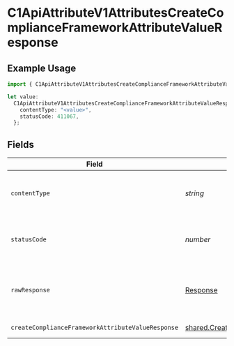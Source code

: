# C1ApiAttributeV1AttributesCreateComplianceFrameworkAttributeValueResponse

## Example Usage

```typescript
import { C1ApiAttributeV1AttributesCreateComplianceFrameworkAttributeValueResponse } from "conductorone-sdk-typescript/sdk/models/operations";

let value:
  C1ApiAttributeV1AttributesCreateComplianceFrameworkAttributeValueResponse = {
    contentType: "<value>",
    statusCode: 411067,
  };
```

## Fields

| Field                                                                                                                                   | Type                                                                                                                                    | Required                                                                                                                                | Description                                                                                                                             |
| --------------------------------------------------------------------------------------------------------------------------------------- | --------------------------------------------------------------------------------------------------------------------------------------- | --------------------------------------------------------------------------------------------------------------------------------------- | --------------------------------------------------------------------------------------------------------------------------------------- |
| `contentType`                                                                                                                           | *string*                                                                                                                                | :heavy_check_mark:                                                                                                                      | HTTP response content type for this operation                                                                                           |
| `statusCode`                                                                                                                            | *number*                                                                                                                                | :heavy_check_mark:                                                                                                                      | HTTP response status code for this operation                                                                                            |
| `rawResponse`                                                                                                                           | [Response](https://developer.mozilla.org/en-US/docs/Web/API/Response)                                                                   | :heavy_check_mark:                                                                                                                      | Raw HTTP response; suitable for custom response parsing                                                                                 |
| `createComplianceFrameworkAttributeValueResponse`                                                                                       | [shared.CreateComplianceFrameworkAttributeValueResponse](../../../sdk/models/shared/createcomplianceframeworkattributevalueresponse.md) | :heavy_minus_sign:                                                                                                                      | Successful response                                                                                                                     |